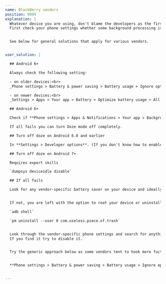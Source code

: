 ```yaml
---
name: BlackBerry vendors 
position: 9999
explanation: |
  Whatever device you are using, don't blame the developers as the first thing when something goes wrong.
  First check your phone settings whether some background processing is not restricted on your device.


  See below for general solutions that apply for various vendors.


user_solution: |

  ## Android 6+

  Always check the following setting:

  - on older devices:<br>
  _Phone settings > Battery & power saving > Battery usage > Ignore optimizations > Turn on_ to ignore battery optimization for your app.

  - on newer devices:<br>
  _Settings > Apps > Your app > Battery > Optimize battery usage > All (from the top) > Your app_ (toggle to disable).

  ## Android 6+

  Check if **Phone settings > Apps & Notifications > Your app > Background restrictions** or **Background limits** are not enabled for the app.

  If all fails you can turn Doze mode off completely.

  ## Turn off doze on Android 6.0 and earlier

  In **Settings > Developer options**. (If you don't know how to enable developer options, Google should help.)

  ## Turn off doze on Android 7+

  Requires expert skills

  `dumpsys deviceidle disable`

  ## If all fails

  Look for any vendor-specific battery saver on your device and ideally uninstall if possible, disable if possible.


  If not, you are left with the option to root your device or uninstall it though **adb** (requires some expert skills though):

  `adb shell`

  `pm uninstall --user 0 com.useless.piece.of.trash`


  Look through the vendor-specific phone settings and search for anything related to battery optimization or background processing.
  If you find it try to disable it.


  Try the generic approach below as some vendors tent to hook more fuctionality into this than AOSP


  **Phone settings > Battery & power saving > Battery usage > Ignore optimizations > Turn on** to ignore battery optimization for your app.


---
```

